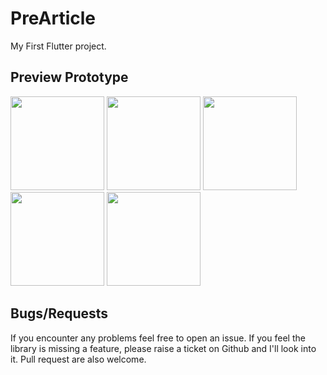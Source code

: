 # PreArticle

My First Flutter project.

## Preview Prototype

<img src="Design/XD/custom – 2.png" width="150">
<img src="Design/XD/custom – 1.png" width="150">
<img src="Design/XD/custom – 3.png" width="150">
<img src="Design/XD/custom – 5.png" width="150">
<img src="Design/XD/custom – 6.png" width="150">


## Bugs/Requests

If you encounter any problems feel free to open an issue. If you feel the library is missing a feature, please raise a ticket on Github and I'll look into it. Pull request are also welcome.